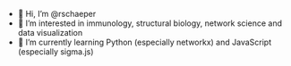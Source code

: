 - 👋 Hi, I’m @rschaeper
- 👀 I’m interested in immunology, structural biology, network science and data visualization
- 🌱 I’m currently learning Python (especially networkx) and JavaScript (especially sigma.js)

<!---
rschaeper/rschaeper is a ✨ special ✨ repository because its `README.md` (this file) appears on your GitHub profile.
You can click the Preview link to take a look at your changes.
--->
